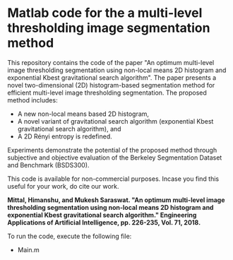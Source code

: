 # Matlab code for the a multi-level thresholding image segmentation method

This repository contains the code of the paper "An optimum multi-level image thresholding segmentation using non-local means 2D histogram and exponential Kbest gravitational search algorithm". The paper presents a novel two-dimensional (2D) histogram-based segmentation method for efficient multi-level image thresholding segmentation. The proposed method includes:
- A new non-local means based 2D histogram,
- A novel variant of gravitational search algorithm (exponential Kbest gravitational search algorithm), and 
- A 2D Rényi entropy is redefined. 

Experiments demonstrate the potential of the proposed method through subjective and objective evaluation of
the Berkeley Segmentation Dataset and Benchmark (BSDS300).

This code is available for non-commercial purposes. Incase you find this useful for your work, do cite our work.

**Mittal, Himanshu, and Mukesh Saraswat. "An optimum multi-level image thresholding segmentation using non-local means 2D histogram and exponential Kbest gravitational search algorithm." Engineering Applications of Artificial Intelligence, pp. 226-235, Vol. 71, 2018.**

To run the code, execute the following file:
  - Main.m
